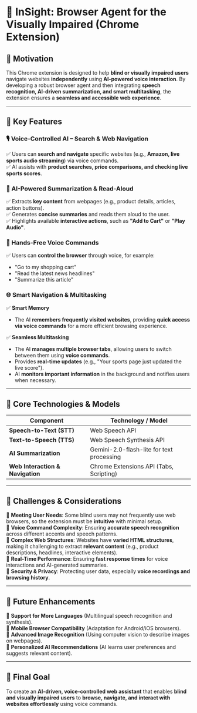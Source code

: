 # 🔹 InSight: Browser Agent for the Visually Impaired (Chrome Extension)

## 📌 Motivation

This Chrome extension is designed to help **blind or visually impaired users** navigate websites **independently** using **AI-powered voice interaction**. By developing a robust browser agent and then integrating **speech recognition, AI-driven summarization, and smart multitasking**, the extension ensures a **seamless and accessible web experience**.

---

## 🔹 Key Features

### 🎙️ Voice-Controlled AI – Search & Web Navigation

✅ Users can **search and navigate** specific websites (e.g., **Amazon, live sports audio streaming**) via voice commands.  
✅ AI assists with **product searches, price comparisons, and checking live sports scores**.

### 🧠 AI-Powered Summarization & Read-Aloud

✅ Extracts **key content** from webpages (e.g., product details, articles, action buttons).  
✅ Generates **concise summaries** and reads them aloud to the user.  
✅ Highlights available **interactive actions**, such as **"Add to Cart"** or **"Play Audio"**.

### 🎤 Hands-Free Voice Commands

✅ Users can **control the browser** through voice, for example:

- "Go to my shopping cart"
- "Read the latest news headlines"
- "Summarize this article"

### 🌐 Smart Navigation & Multitasking

✅ **Smart Memory**

- The AI **remembers frequently visited websites**, providing **quick access via voice commands** for a more efficient browsing experience.

✅ **Seamless Multitasking**

- The AI **manages multiple browser tabs**, allowing users to switch between them using **voice commands**.
- Provides **real-time updates** (e.g., "Your sports page just updated the live score").
- AI **monitors important information** in the background and notifies users when necessary.

---

## 🔹 Core Technologies & Models

| Component                        | Technology / Model                                          |
| -------------------------------- | ----------------------------------------------------------- |
| **Speech-to-Text (STT)**         | Web Speech API                                              |
| **Text-to-Speech (TTS)**         | Web Speech Synthesis API                                    |
| **AI Summarization**             | Gemini-2.0-flash-lite for text processing                   |
| **Web Interaction & Navigation** | Chrome Extensions API (Tabs, Scripting)                     |

---

## 🔹 Challenges & Considerations

🚧 **Meeting User Needs**: Some blind users may not frequently use web browsers, so the extension must be **intuitive** with minimal setup.  
🚧 **Voice Command Complexity**: Ensuring **accurate speech recognition** across different accents and speech patterns.  
🚧 **Complex Web Structures**: Websites have **varied HTML structures**, making it challenging to extract **relevant content** (e.g., product descriptions, headlines, interactive elements).  
🚧 **Real-Time Performance**: Ensuring **fast response times** for voice interactions and AI-generated summaries.  
🚧 **Security & Privacy**: Protecting user data, especially **voice recordings and browsing history**.

---

## 🔹 Future Enhancements

🔹 **Support for More Languages** (Multilingual speech recognition and synthesis).  
🔹 **Mobile Browser Compatibility** (Adaptation for Android/iOS browsers).  
🔹 **Advanced Image Recognition** (Using computer vision to describe images on webpages).  
🔹 **Personalized AI Recommendations** (AI learns user preferences and suggests relevant content).

---

## 🚀 Final Goal

To create an **AI-driven, voice-controlled web assistant** that enables **blind and visually impaired users** to **browse, navigate, and interact with websites effortlessly** using voice commands.

